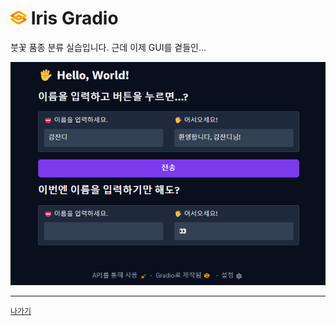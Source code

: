 <h1><img width="26" src="../resources/gradio-icon.png"> Iris Gradio</h1>

붓꽃 품종 분류 실습입니다. 근데 이제 GUI를 곁들인...

![](/resources/iris-gradio.png)

---
[`나가기`](../)